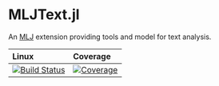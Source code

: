 # MLJText.jl

An [MLJ](https://alan-turing-institute.github.io/MLJ.jl/dev/)
extension providing tools and model for text analysis.

| Linux | Coverage |
| :------------ | :------- |
| [![Build Status](https://github.com/JuliaAI/MLJText.jl/workflows/CI/badge.svg)](https://github.com/JuliaAI/MLJText.jl/actions) | [![Coverage](https://codecov.io/gh/JuliaAI/MLJText.jl/branch/master/graph/badge.svg)](https://codecov.io/github/JuliaAI/MLJText.jl?branch=master) |
